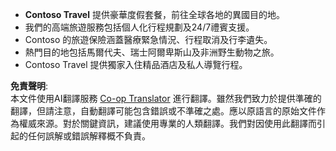 <!--
CO_OP_TRANSLATOR_METADATA:
{
  "original_hash": "19230b908ebd8399888d31de520b1d1e",
  "translation_date": "2025-03-28T12:26:20+00:00",
  "source_file": "05-agentic-rag\\code_samples\\document.md",
  "language_code": "hk"
}
-->
- **Contoso Travel** 提供豪華度假套餐，前往全球各地的異國目的地。
- 我們的高端旅遊服務包括個人化行程規劃及24/7禮賓支援。
- Contoso 的旅遊保險涵蓋醫療緊急情況、行程取消及行李遺失。
- 熱門目的地包括馬爾代夫、瑞士阿爾卑斯山及非洲野生動物之旅。
- Contoso Travel 提供獨家入住精品酒店及私人導覽行程。

**免責聲明**:  
本文件使用AI翻譯服務 [Co-op Translator](https://github.com/Azure/co-op-translator) 進行翻譯。雖然我們致力於提供準確的翻譯，但請注意，自動翻譯可能包含錯誤或不準確之處。應以原語言的原始文件作為權威來源。對於關鍵資訊，建議使用專業的人類翻譯。我們對因使用此翻譯而引起的任何誤解或錯誤解釋概不負責。
